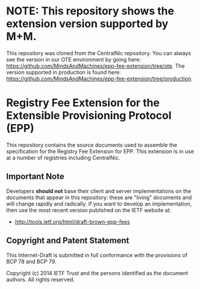 # NOTE: This repository shows the extension version supported by M+M. 

This repository was cloned from the CentralNic repository. You can always see the version in our
OTE environment by going here: https://github.com/MindsAndMachines/epp-fee-extension/tree/ote.
The version supported in production is found here: https://github.com/MindsAndMachines/epp-fee-extension/tree/production.





# Registry Fee Extension for the Extensible Provisioning Protocol (EPP)

This repository contains the source documents used to assemble the specification
for the Registry Fee Extension for EPP. This extension is in use at a number of
registries including CentralNic.

## Important Note

Developers **should not** base their client and server implementations on the
documents that appear in this repository: these are "living" documents and will
change rapidly and radically. If you want to develop an implementation, then
use the most recent version published on the IETF website at:

* http://tools.ietf.org/html/draft-brown-epp-fees

## Copyright and Patent Statement

This Internet-Draft is submitted in full conformance with the provisions of BCP
78 and BCP 79.

Copyright (c) 2014 IETF Trust and the persons identified as the document
authors. All rights reserved.
